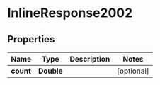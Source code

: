 
# InlineResponse2002

## Properties
Name | Type | Description | Notes
------------ | ------------- | ------------- | -------------
**count** | **Double** |  |  [optional]



